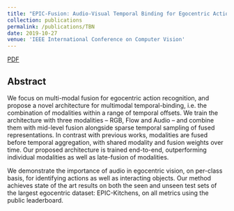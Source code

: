 ```yaml
---
title: "EPIC-Fusion: Audio-Visual Temporal Binding for Egocentric Action Recognition"
collection: publications
permalink: /publications/TBN
date: 2019-10-27
venue: 'IEEE International Conference on Computer Vision'
---
```

[PDF](http://openaccess.thecvf.com/content_ICCV_2019/papers/Kazakos_EPIC-Fusion_Audio-Visual_Temporal_Binding_for_Egocentric_Action_Recognition_ICCV_2019_paper.pdf)

## Abstract
We focus on multi-modal fusion for egocentric action recognition, and propose a 
novel architecture for multimodal temporal-binding, i.e. the combination of 
modalities within a range of temporal offsets. We train the architecture with 
three modalities – RGB, Flow and Audio – and combine them with mid-level 
fusion alongside sparse temporal sampling of fused representations. In contrast 
with previous works, modalities are fused before temporal aggregation, with 
shared modality and fusion weights over time. Our proposed architecture is 
trained end-to-end, outperforming individual modalities as well as late-fusion 
of modalities.

We demonstrate the importance of audio in egocentric vision, on per-class basis, 
for identifying actions as well as interacting objects. Our method achieves 
state of the art results on both the seen and unseen test sets of the largest 
egocentric dataset: EPIC-Kitchens, on all metrics using the public leaderboard.

